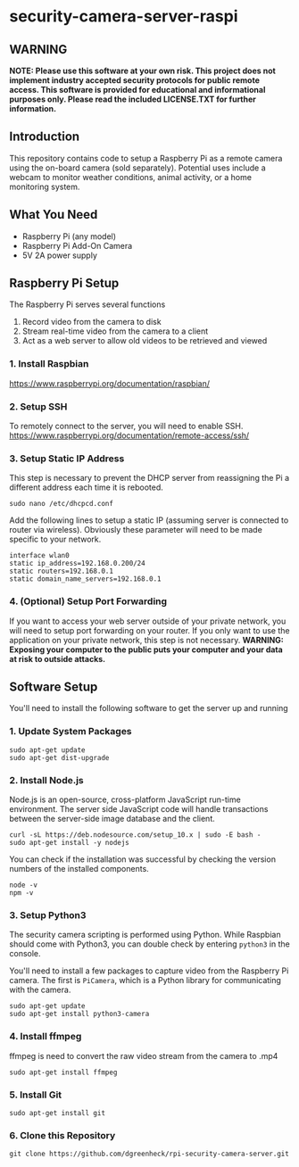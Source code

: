 # security-camera-server-raspi

## WARNING
**NOTE: Please use this software at your own risk. This project does not implement industry accepted security protocols for public remote access. This software is provided for educational and informational purposes only. Please read the included LICENSE.TXT for further information.**

## Introduction
This repository contains code to setup a Raspberry Pi as a remote camera using the on-board camera (sold separately). Potential uses include a webcam to monitor weather conditions, animal activity, or a home monitoring system.

## What You Need

* Raspberry Pi (any model)
* Raspberry Pi Add-On Camera
* 5V 2A power supply

## Raspberry Pi Setup
The Raspberry Pi serves several functions
1. Record video from the camera to disk
2. Stream real-time video from the camera to a client
3. Act as a web server to allow old videos to be retrieved and viewed

### 1. Install Raspbian
https://www.raspberrypi.org/documentation/raspbian/

### 2. Setup SSH
To remotely connect to the server, you will need to enable SSH.
https://www.raspberrypi.org/documentation/remote-access/ssh/

### 3. Setup Static IP Address
This step is necessary to prevent the DHCP server from reassigning the Pi a different address each time it is rebooted.
```
sudo nano /etc/dhcpcd.conf
```
Add the following lines to setup a static IP (assuming server is connected to router via wireless). Obviously these parameter will need to be made specific to your network.
```
interface wlan0
static ip_address=192.168.0.200/24
static routers=192.168.0.1
static domain_name_servers=192.168.0.1
```

### 4. (Optional) Setup Port Forwarding
If you want to access your web server outside of your private network, you will need to setup port forwarding on your router. If you only want to use the application on your private network, this step is not necessary. **WARNING: Exposing your computer to the public puts your computer and your data at risk to outside attacks.**

## Software Setup
You'll need to install the following software to get the server up and running

### 1. Update System Packages
```
sudo apt-get update
sudo apt-get dist-upgrade
```

### 2. Install Node.js
Node.js is an open-source, cross-platform JavaScript run-time environment. The server side JavaScript code will handle transactions between the server-side image database and the client.
```
curl -sL https://deb.nodesource.com/setup_10.x | sudo -E bash -
sudo apt-get install -y nodejs
```
You can check if the installation was successful by checking the version numbers of the installed components.
```
node -v
npm -v
```

### 3. Setup Python3
The security camera scripting is performed using Python. While Raspbian should come with Python3, you can double check by entering `python3` in the console.

You'll need to install a few packages to capture video from the Raspberry Pi camera. The first is `PiCamera`, which is a Python library for communicating with the camera.
```
sudo apt-get update
sudo apt-get install python3-camera
```

### 4. Install ffmpeg
ffmpeg is need to convert the raw video stream from the camera to .mp4
```
sudo apt-get install ffmpeg
```

### 5. Install Git
```
sudo apt-get install git
```

### 6. Clone this Repository
```
git clone https://github.com/dgreenheck/rpi-security-camera-server.git
